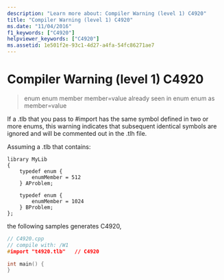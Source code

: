```yaml
---
description: "Learn more about: Compiler Warning (level 1) C4920"
title: "Compiler Warning (level 1) C4920"
ms.date: "11/04/2016"
f1_keywords: ["C4920"]
helpviewer_keywords: ["C4920"]
ms.assetid: 1e501f2e-93c1-4d27-a4fa-54fc86271ae7
---
```

# Compiler Warning (level 1) C4920

> enum enum member member=value already seen in enum enum as member=value

If a .tlb that you pass to #import has the same symbol defined in two or more enums, this warning indicates that subsequent identical symbols are ignored and will be commented out in the .tlh file.

Assuming a .tlb that contains:

```
library MyLib
{
    typedef enum {
        enumMember = 512
    } AProblem;

    typedef enum {
        enumMember = 1024
    } BProblem;
};
```

the following samples generates C4920,

```cpp
// C4920.cpp
// compile with: /W1
#import "t4920.tlb"   // C4920

int main() {
}
```
